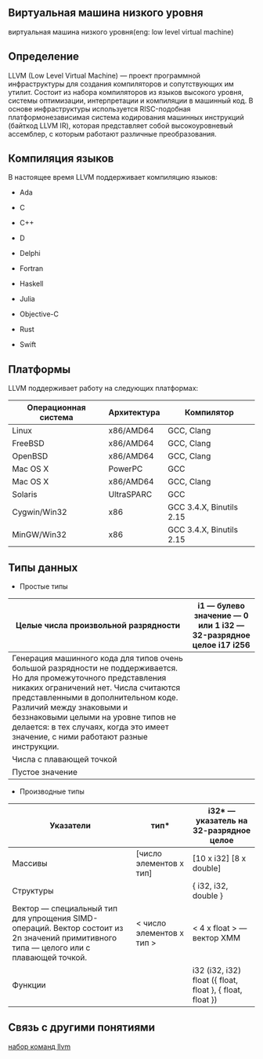 ## Виртуальная машина низкого уровня
виртуальная машина низкого уровня(eng: low level virtual machine) 

## Определение
LLVM (Low Level Virtual Machine) — проект программной инфраструктуры для создания компиляторов и сопутствующих им утилит.
Состоит из набора компиляторов из языков высокого уровня, системы оптимизации, интерпретации
и компиляции в машинный код. В основе инфраструктуры используется RISC-подобная платформонезависимая система кодирования машинных инструкций 
(байткод LLVM IR), которая представляет собой высокоуровневый ассемблер, с которым работают различные преобразования.
## Компиляция языков
В настоящее время LLVM поддерживает компиляцию языков:

- Ada

- C

- C++

- D 

- Delphi

- Fortran 

- Haskell 

- Julia

- Objective-C 

- Rust

- Swift 

## Платформы
LLVM поддерживает работу на следующих платформах:

| Операционная система | Архитектура | Компилятор               |
|----------------------|-------------|--------------------------|
| Linux                | x86/AMD64   | GCC, Clang               |
| FreeBSD              | x86/AMD64   | GCC, Clang               |
| OpenBSD              | x86/AMD64   | GCC, Clang               |
| Mac OS X             | PowerPC     | GCC                      |
| Mac OS X             | x86/AMD64   | GCC, Clang               |
| Solaris              | UltraSPARC  | GCC                      |
| Cygwin/Win32         | x86         | GCC 3.4.X, Binutils 2.15 |
| MinGW/Win32          | x86         | GCC 3.4.X, Binutils 2.15 |

## Типы данных

- Простые типы

| Целые числа произвольной разрядности                                                                                                                                                                                                                                                                                                                        | i1 — булево значение — 0 или 1 i32 — 32-разрядное целое i17 i256 |
|-------------------------------------------------------------------------------------------------------------------------------------------------------------------------------------------------------------------------------------------------------------------------------------------------------------------------------------------------------------|------------------------------------------------------------------|
| Генерация машинного кода для типов очень большой разрядности не поддерживается. Но для промежуточного представления никаких ограничений нет. Числа считаются представленными в дополнительном коде. Различий между знаковыми и беззнаковыми целыми на уровне типов не делается: в тех случаях, когда это имеет значение, с ними работают разные инструкции.                                                                    |
| Числа с плавающей точкой                                                                                                                                                                                                                                                                                                                                    |                                                                  |
| Пустое значение                                                                                                                                                                                                                                                                                                                                             |                                                                  |




 - Производные типы

| Указатели                                                                                                                              | тип*                      | i32* — указатель на 32-разрядное целое                    |
|----------------------------------------------------------------------------------------------------------------------------------------|---------------------------|-----------------------------------------------------------|
| Массивы                                                                                                                                | [число элементов x тип]   | [10 x i32] [8 x double]                                   |
| Структуры                                                                                                                              |                           | { i32, i32, double }                                      |
| Вектор — специальный тип для упрощения SIMD-операций. Вектор состоит из 2n значений примитивного типа — целого или с плавающей точкой. | < число элементов x тип > | < 4 x float > — вектор XMM                                |
| Функции                                                                                                                                |                           | i32 (i32, i32) float ({ float, float }, { float, float }) |
## Cвязь с другими понятиями 
[набор команд llvm]()
